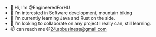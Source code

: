 - 👋 Hi, I’m @EngineeredForHU
- 👀 I’m interested in Software development, mountain biking
- 🌱 I’m currently learning Java and Rust on the side.
- 💞️ I’m looking to collaborate on any project I really can, still learning.
- 📫 can reach me @24.apbusiness@gmail.com

<!---
EngineeredForHU/EngineeredForHU is a ✨ special ✨ repository because its `README.md` (this file) appears on your GitHub profile.
You can click the Preview link to take a look at your changes.
--->
